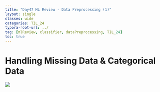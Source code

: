 ```yaml
---
title: "Day47 ML Review - Data Preprocessing (1)"
layout: single
classes: wide
categories: TIL_24
typora-root-url: ../
tag: [mlReview, classifier, dataPreprocessing, TIL_24]
toc: true 
---
```


# Handling Missing Data & Categorical Data

<img src="/blog/images/2024-08-06-TIL24_Day47/IMG_1486.JPG">

<br><br>

